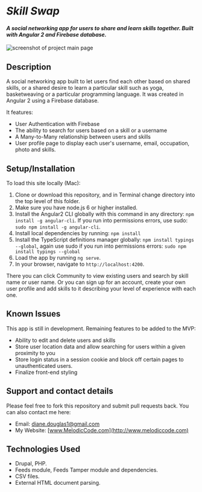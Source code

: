 # _Skill Swap_

#### _A social networking app for users to share and learn skills together. Built with Angular 2 and Firebase database._

![screenshot of project main page](src/assets/img/web-app.png)

## Description

A social networking app built to let users find each other based on shared skills, or a shared desire to learn a particular skill such as yoga, basketweaving or a particular programming language. It was created in Angular 2 using a Firebase database.

It features:

* User Authentication with Firebase
* The ability to search for users based on a skill or a username
* A Many-to-Many relationship between users and skills
* User profile page to display each user's username, email, occupation, photo and skills.

## Setup/Installation

To load this site locally (Mac):

1. Clone or download this repository, and in Terminal change directory into the top level of this folder.
2. Make sure you have node.js 6 or higher installed. 
3. Install the Angular2 CLI globally with this command in any directory: `npm install -g angular-cli`. If you run into permissions errors, use sudo: `sudo npm install -g angular-cli`.
4. Install local dependencies by running: `npm install`
5. Install the TypeScript definitions manager globally: `npm install typings --global`, again use sudo if you run into permissions errors: `sudo npm install typings --global`
6. Load the app by running `ng serve`.
7. In your browser, navigate to `http://localhost:4200`. 

There you can click Community to view existing users and search by skill name or user name. Or you can sign up for an account, create your own user profile and add skills to it describing your level of experience with each one.

## Known Issues

This app is still in development. Remaining features to be added to the MVP:

* Ability to edit and delete users and skills
* Store user location data and allow searching for users within a given proximity to you
* Store login status in a session cookie and block off certain pages to unauthenticated users.
* Finalize front-end styling

## Support and contact details

Please feel free to fork this repository and submit pull requests back. You can also contact me here:

* Email: diane.douglas1@gmail.com
* My Website: [www.MelodicCode.com](http://www.melodiccode.com)

## Technologies Used

* Drupal, PHP.
* Feeds module, Feeds Tamper module and dependencies.
* CSV files.
* External HTML document parsing.